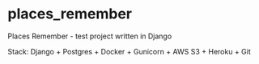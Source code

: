 # places_remember
Places Remember - test project written in Django

Stack: Django + Postgres + Docker + Gunicorn + AWS S3 + Heroku + Git
